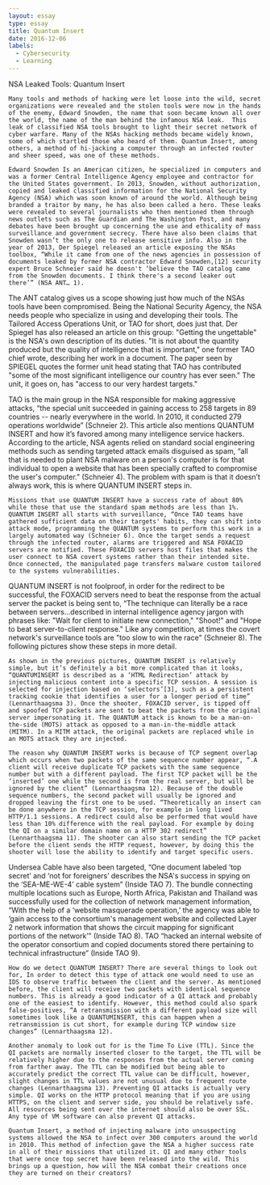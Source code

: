 ```yaml
---
layout: essay
type: essay
title: Quantum Insert
date: 2016-12-06
labels:
  - Cybersecurity
  - Learning
---
```


NSA Leaked Tools: Quantum Insert

	Many tools and methods of hacking were let loose into the wild, secret organizations were revealed and the stolen tools were now in the hands of the enemy, Edward Snowden, the name that soon became known all over the world, the name of the man behind the infamous NSA leak.  This leak of classified NSA tools brought to light their secret network of cyber warfare. Many of the NSAs hacking methods became widely known, some of which startled those who heard of them. Quantum Insert, among others, a method of hi-jacking a computer through an infected router and sheer speed, was one of these methods. 
  
	Edward Snowden Is an American citizen, he specialized in computers and was a former Central Intelligence Agency employee and contractor for the United States government. In 2013, Snowden, without authorization, copied and leaked classified information for the National Security Agency (NSA) which was soon known of around the world. Although being branded a traitor by many, he has also been called a hero. These leaks were revealed to several journalists who then mentioned them through news outlets such as The Guardian and The Washington Post, and many debates have been brought up concerning the use and ethicality of mass surveillance and government secrecy. There have also been claims that Snowden wasn’t the only one to release sensitive info. Also in the year of 2013, Der Spiegel released an article exposing the NSAs toolbox, “While it came from one of the news agencies in possession of documents leaked by former NSA contractor Edward Snowden,[12] security expert Bruce Schneier said he doesn't ‘believe the TAO catalog came from the Snowden documents. I think there's a second leaker out there’” (NSA ANT… 1).

  The ANT catalog gives us a scope showing just how much of the NSAs tools have been compromised. Being the National Security Agency, the NSA needs people who specialize in using and developing their tools. The Tailored Access Operations Unit, or TAO for short, does just that. Der Spiegel has also released an article on this group:
"Getting the ungettable" is the NSA's own description of its duties. "It is not about the quantity produced but the quality of intelligence that is important," one former TAO chief wrote, describing her work in a document. The paper seen by SPIEGEL quotes the former unit head stating that TAO has contributed "some of the most significant intelligence our country has ever seen." The unit, it goes on, has "access to our very hardest targets."

TAO is the main group in the NSA responsible for making aggressive attacks, “the special unit succeeded in gaining access to 258 targets in 89 countries -- nearly everywhere in the world. In 2010, it conducted 279 operations worldwide” (Schneier 2). This article also mentions QUANTUM INSERT and how it’s favored among many intelligence service hackers. According to the article, NSA agents relied on standard social engineering methods such as sending targeted attack emails disguised as spam, “all that is needed to plant NSA malware on a person's computer is for that individual to open a website that has been specially crafted to compromise the user's computer.” (Schneier 4). The problem with spam is that it doesn’t always work, this is where QUANTUM INSERT steps in. 

	Missions that use QUANTUM INSERT have a success rate of about 80% while those that use the standard spam methods are less than 1%. QUANTUM INSERT all starts with surveillance, “Once TAO teams have gathered sufficient data on their targets' habits, they can shift into attack mode, programming the QUANTUM systems to perform this work in a largely automated way (Schneier 6). Once the target sends a request through the infected router, alarms are triggered and NSA FOXACID servers are notified. These FOXACID servers host files that makes the user connect to NSA covert systems rather than their intended site. Once connected, the manipulated page transfers malware custom tailored to the systems vulnerabilities. 
  
QUANTUM INSERT is not foolproof, in order for the redirect to be successful, the FOXACID servers need to beat the response from the actual server the packet is being sent to, “The technique can literally be a race between servers…described in internal intelligence agency jargon with phrases like: "Wait for client to initiate new connection," "Shoot!" and "Hope to beat server-to-client response." Like any competition, at times the covert network's surveillance tools are "too slow to win the race" (Schneier 8). The following pictures show these steps in more detail.

	As shown in the previous pictures, QUANTUM INSERT is relatively simple, but it’s definitely a bit more complicated than it looks, “QUANTUMINSERT is described as a ‘HTML Redirection’ attack by injecting malicious content into a specific TCP session. A session is selected for injection based on ‘selectors’[3], such as a persistent tracking cookie that identifies a user for a longer period of time” (Lennarthaagsma 3). Once the shooter, FOXACID server, is tipped off and spoofed TCP packets are sent to beat the packets from the original server impersonating it. The QUANTUM attack is known to be a man-on-the-side (MOTS) attack as opposed to a man-in-the-middle attack (MITM). In a MITM attack, the original packets are replaced while in an MOTS attack they are injected. 
  
	The reason why QUANTUM INSERT works is because of TCP segment overlap which occurs when two packets of the same sequence number appear, “.A client will receive duplicate TCP packets with the same sequence number but with a different payload. The first TCP packet will be the ‘inserted’ one while the second is from the real server, but will be ignored by the client” (Lennarthaagsma 12). Because of the double sequence numbers, the second packet will usually be ignored and dropped leaving the first one to be used. “Theoretically an insert can be done anywhere in the TCP session, for example in long lived HTTP/1.1 sessions. A redirect could also be performed that would have less than 10% difference with the real payload. For example by doing the QI on a similar domain name on a HTTP 302 redirect” (Lennarthaagsma 11). The shooter can also start sending the TCP packet before the client sends the HTTP request, however, by doing this the shooter will lose the ability to identify and target specific users. 

Undersea Cable have also been targeted, “One document labeled ‘top secret’ and ‘not for foreigners’ describes the NSA's success in spying on the ‘SEA-ME-WE-4’ cable system” (Inside TAO 7). The bundle connecting multiple locations such as Europe, North Africa, Pakistan and Thailand was successfully used for the collection of network management information, “With the help of a ‘website masquerade operation,’ the agency was able to ‘gain access to the consortium's management website and collected Layer 2 network information that shows the circuit mapping for significant portions of the network’” (Inside TAO 8). TAO “hacked an internal website of the operator consortium and copied documents stored there pertaining to technical infrastructure” (Inside TAO 9). 

	How do we detect QUANTUM INSERT? There are several things to look out for, In order to detect this type of attack one would need to use an IDS to observe traffic between the client and the server. As mentioned before, the client will receive two packets with identical sequence numbers. This is already a good indicator of a QI attack and probably one of the easiest to identify. However, this method could also spark false-positives, “A retransmission with a different payload size will sometimes look like a QUANTUMINSERT, this can happen when a retransmission is cut short, for example during TCP window size changes” (Lennarthaagsma 12).
  
	Another anomaly to look out for is the Time To Live (TTL). Since the QI packets are normally inserted closer to the target, the TTL will be relatively higher due to the responses from the actual server coming from farther away. The TTL can be modified but being able to accurately predict the correct TTL value can be difficult, however, slight changes in TTL values are not unusual due to frequent route changes (Lennarthaagsma 13). Preventing QI attacks is actually very simple. QI works on the HTTP protocol meaning that if you are using HTTPS, on the client and server side, you should be relatively safe. All resources being sent over the internet should also be over SSL. Any type of VM software can also prevent QI attacks.
  
	Quantum Insert, a method of injecting malware into unsuspecting systems allowed the NSA to infect over 300 computers around the world in 2010. This method of infection gave the NSA a higher success rate in all of their missions that utilized it. QI and many other tools that were once top secret have been released into the wild. This brings up a question, how will the NSA combat their creations once they are turned on their creators?


